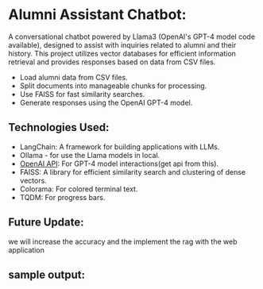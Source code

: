 # Alumni Assistant Chatbot:

A conversational chatbot powered by Llama3 (OpenAI's GPT-4 model  code available), designed to assist with inquiries related to alumni and their history. This project utilizes vector databases for efficient information retrieval and provides responses based on data from CSV files.

- Load alumni data from CSV files.
- Split documents into manageable chunks for processing.
- Use FAISS for fast similarity searches.
- Generate responses using the OpenAI GPT-4 model.

## Technologies Used:

- LangChain: A framework for building applications with LLMs.
- Ollama - for use the Llama models in local.
- [OpenAI API](https://openai.com/api/): For GPT-4 model interactions(get api from this).
- FAISS: A library for efficient similarity search and clustering of dense vectors.
- Colorama: For colored terminal text.
- TQDM: For progress bars.

## Future Update:

we will increase the accuracy and the implement the rag with the web application

## sample output:
